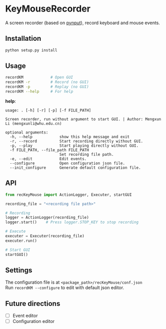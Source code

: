 # KeyMouseRecorder
A screen recorder (based on [pynput](https://pypi.org/project/pynput/)), record keyboard and mouse events.

## Installation
```bash
python setup.py install
```

## Usage
```bash
recordKM            # Open GUI
recordKM -r         # Record (no GUI)
recordKM -p         # Replay (no GUI)
recordKM --help     # For help
```

**help**:
```
usage: . [-h] [-r] [-p] [-f FILE_PATH]  

Screen recorder, run without argument to start GUI. | Author: Mengxun Li (mengxunli@whu.edu.cn)  

optional arguments:
  -h, --help            show this help message and exit
  -r, --record          Start recording directly without GUI.
  -p, --play            Start playing directly without GUI.
  -f FILE_PATH, --file_path FILE_PATH
                        Set recording file path.
  -e, --edit            Edit events.
  --configure           Open configuration json file.
  --init_configure      Generate default configuration file.
```

## API
```python
from recKeyMouse import ActionLogger, Executer, startGUI

recording_file = "<recording file path>" 

# Recording
logger = ActionLogger(recording_file)
logger.start()    # Press logger.STOP_KEY to stop recording

# Execute
executer = Executer(recording_file)
executer.run()

# Start GUI
startGUI()
```

## Settings
The configuration file is at `<package_path>/recKeyMouse/conf.json`  
Run `recordKM --configure` to edit with default json editor.

## Future directions
- [ ] Event editor
- [ ] Configuration editor